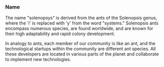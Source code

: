 ### Name 

The name "solenopsys" is derived from the ants of the Solenopsis genus, where the 'i' is replaced with 'y' from the
word "systems." Solenopsis ants encompass numerous species, are found worldwide, and are known for their high
adaptability and rapid colony development.

In analogy to ants, each member of our community is like an ant, and the technological startups within the community are
different ant species. All these developers are located in various parts of the planet and collaborate to implement new
technologies.